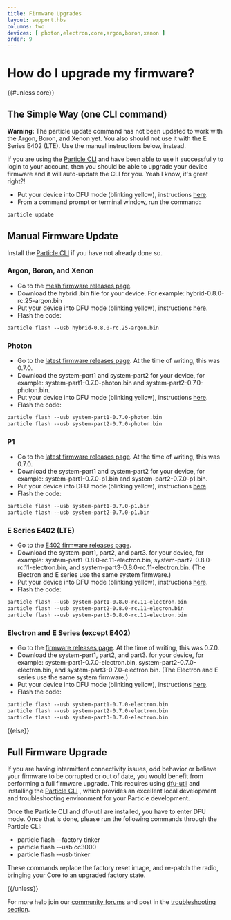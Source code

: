 ```yaml
---
title: Firmware Upgrades
layout: support.hbs
columns: two
devices: [ photon,electron,core,argon,boron,xenon ]
order: 9
---
```


How do I upgrade my firmware?
===
{{#unless core}}


## The Simple Way (one CLI command)

**Warning:** The particle update command has not been updated to work with the Argon, Boron, and Xenon yet. You also should not use it with the E Series E402 (LTE). Use the manual instructions below, instead.

If you are using the [Particle CLI](/tutorials/developer-tools/cli) and have been able to use it successfully to login to your account, then you should be able to upgrade your device firmware and it will auto-update the CLI for you. Yeah I know, it's great right?!

- Put your device into DFU mode (blinking yellow), instructions [here](/tutorials/device-os/led/#dfu-mode-device-firmware-upgrade-).
- From a command prompt or terminal window, run the command:

```html
particle update
```


## Manual Firmware Update 

Install the [Particle CLI](/tutorials/developer-tools/cli) if you have not already done so.

### Argon, Boron, and Xenon

- Go to the [mesh firmware releases page](https://github.com/particle-iot/device-os/releases/tag/v0.8.0-rc.25-mesh).
- Download the hybrid .bin file for your device. For example: hybrid-0.8.0-rc.25-argon.bin
- Put your device into DFU mode (blinking yellow), instructions [here](/tutorials/device-os/led/#dfu-mode-device-firmware-upgrade-).
- Flash the code:

```html
particle flash --usb hybrid-0.8.0-rc.25-argon.bin
```

### Photon

- Go to the [latest firmware releases page](https://github.com/particle-iot/device-os/releases/latest). At the time of writing, this was 0.7.0.
- Download the system-part1 and system-part2 for your device, for example: system-part1-0.7.0-photon.bin and system-part2-0.7.0-photon.bin.
- Put your device into DFU mode (blinking yellow), instructions [here](/tutorials/device-os/led/#dfu-mode-device-firmware-upgrade-).
- Flash the code:

```html
particle flash --usb system-part1-0.7.0-photon.bin
particle flash --usb system-part2-0.7.0-photon.bin
```

### P1

- Go to the [latest firmware releases page](https://github.com/particle-iot/device-os/releases/latest). At the time of writing, this was 0.7.0.
- Download the system-part1 and system-part2 for your device, for example: system-part1-0.7.0-p1.bin and system-part2-0.7.0-p1.bin.
- Put your device into DFU mode (blinking yellow), instructions [here](/tutorials/device-os/led/#dfu-mode-device-firmware-upgrade-).
- Flash the code:

```html
particle flash --usb system-part1-0.7.0-p1.bin
particle flash --usb system-part2-0.7.0-p1.bin
```


### E Series E402 (LTE)

- Go to the [E402 firmware releases page](https://github.com/particle-iot/device-os/releases/tag/v0.8.0-rc.11).
- Download the system-part1, part2, and part3. for your device, for example: system-part1-0.8.0-rc.11-electron.bin, system-part2-0.8.0-rc.11-electron.bin, and system-part3-0.8.0-rc.11-electron.bin. (The Electron and E series use the same system firmware.)
- Put your device into DFU mode (blinking yellow), instructions [here](/tutorials/device-os/led/#dfu-mode-device-firmware-upgrade-).
- Flash the code:

```html
particle flash --usb system-part1-0.8.0-rc.11-electron.bin
particle flash --usb system-part2-0.8.0-rc.11-elecron.bin
particle flash --usb system-part3-0.8.0-rc.11-electron.bin
```

### Electron and E Series (except E402)

- Go to the [firmware releases page](https://github.com/particle-iot/device-os/releases/latest). At the time of writing, this was 0.7.0.
- Download the system-part1, part2, and part3. for your device, for example: system-part1-0.7.0-electron.bin, system-part2-0.7.0-electron.bin, and system-part3-0.7.0-electron.bin. (The Electron and E series use the same system firmware.)
- Put your device into DFU mode (blinking yellow), instructions [here](/tutorials/device-os/led/#dfu-mode-device-firmware-upgrade-).
- Flash the code:

```html
particle flash --usb system-part1-0.7.0-electron.bin
particle flash --usb system-part2-0.7.0-electron.bin
particle flash --usb system-part3-0.7.0-electron.bin
```

{{else}}

## Full Firmware Upgrade

If you are having intermittent connectivity issues, odd behavior or believe your firmware to be corrupted or out of date, you would benefit from performing a full firmware upgrade. This requires using [dfu-util](http://dfu-util.sourceforge.net/) and installing the [Particle CLI](/tutorials/developer-tools/cli)
, which provides an excellent local development and troubleshooting environment for your Particle development.

Once the Particle CLI and dfu-util are installed, you have to enter DFU mode. Once that is done, please run the following commands through the Particle CLI:

- particle flash --factory tinker
- particle flash --usb cc3000
- particle flash --usb tinker

These commands replace the factory reset image, and re-patch the radio, bringing your Core to an upgraded factory state.

{{/unless}}

For more help join our [community forums](http://community.particle.io/) and post in the [troubleshooting section](https://community.particle.io/c/troubleshooting).
